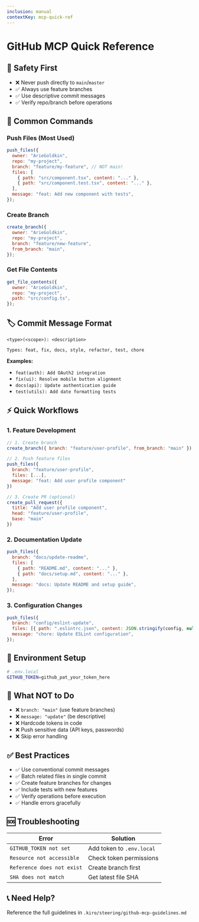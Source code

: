 ```yaml
---
inclusion: manual
contextKey: mcp-quick-ref
---
```


# GitHub MCP Quick Reference

## 🚨 Safety First

- ❌ Never push directly to `main`/`master`
- ✅ Always use feature branches
- ✅ Use descriptive commit messages
- ✅ Verify repo/branch before operations

## 📝 Common Commands

### Push Files (Most Used)

```javascript
push_files({
  owner: "ArieGoldkin",
  repo: "my-project",
  branch: "feature/my-feature", // NOT main!
  files: [
    { path: "src/component.tsx", content: "..." },
    { path: "src/component.test.tsx", content: "..." },
  ],
  message: "feat: Add new component with tests",
});
```

### Create Branch

```javascript
create_branch({
  owner: "ArieGoldkin",
  repo: "my-project",
  branch: "feature/new-feature",
  from_branch: "main",
});
```

### Get File Contents

```javascript
get_file_contents({
  owner: "ArieGoldkin",
  repo: "my-project",
  path: "src/config.ts",
});
```

## 🏷️ Commit Message Format

```
<type>(<scope>): <description>

Types: feat, fix, docs, style, refactor, test, chore
```

**Examples:**

- `feat(auth): Add OAuth2 integration`
- `fix(ui): Resolve mobile button alignment`
- `docs(api): Update authentication guide`
- `test(utils): Add date formatting tests`

## ⚡ Quick Workflows

### 1. Feature Development

```javascript
// 1. Create branch
create_branch({ branch: "feature/user-profile", from_branch: "main" })

// 2. Push feature files
push_files({
  branch: "feature/user-profile",
  files: [...],
  message: "feat: Add user profile component"
})

// 3. Create PR (optional)
create_pull_request({
  title: "Add user profile component",
  head: "feature/user-profile",
  base: "main"
})
```

### 2. Documentation Update

```javascript
push_files({
  branch: "docs/update-readme",
  files: [
    { path: "README.md", content: "..." },
    { path: "docs/setup.md", content: "..." },
  ],
  message: "docs: Update README and setup guide",
});
```

### 3. Configuration Changes

```javascript
push_files({
  branch: "config/eslint-update",
  files: [{ path: ".eslintrc.json", content: JSON.stringify(config, null, 2) }],
  message: "chore: Update ESLint configuration",
});
```

## 🔧 Environment Setup

```bash
# .env.local
GITHUB_TOKEN=github_pat_your_token_here
```

## 🚫 What NOT to Do

- ❌ `branch: "main"` (use feature branches)
- ❌ `message: "update"` (be descriptive)
- ❌ Hardcode tokens in code
- ❌ Push sensitive data (API keys, passwords)
- ❌ Skip error handling

## ✅ Best Practices

- ✅ Use conventional commit messages
- ✅ Batch related files in single commit
- ✅ Create feature branches for changes
- ✅ Include tests with new features
- ✅ Verify operations before execution
- ✅ Handle errors gracefully

## 🆘 Troubleshooting

| Error                      | Solution                  |
| -------------------------- | ------------------------- |
| `GITHUB_TOKEN not set`     | Add token to `.env.local` |
| `Resource not accessible`  | Check token permissions   |
| `Reference does not exist` | Create branch first       |
| `SHA does not match`       | Get latest file SHA       |

## 📞 Need Help?

Reference the full guidelines in `.kiro/steering/github-mcp-guidelines.md`